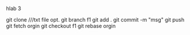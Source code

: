 hlab 3 

git clone
///txt file
opt. git branch f1
git add .
git commit -m "msg"
git push
git fetch orgin
git checkout f1
git rebase orgin 
